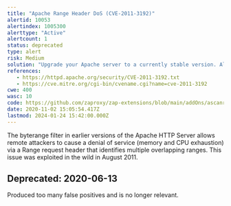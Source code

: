 ```yaml
---
title: "Apache Range Header DoS (CVE-2011-3192)"
alertid: 10053
alertindex: 1005300
alerttype: "Active"
alertcount: 1
status: deprecated
type: alert
risk: Medium
solution: "Upgrade your Apache server to a currently stable version. Alternative solutions or workarounds are outlined in the references. "
references:
   - https://httpd.apache.org/security/CVE-2011-3192.txt
   - https://cve.mitre.org/cgi-bin/cvename.cgi?name=cve-2011-3192
cwe: 400
wasc: 10
code: https://github.com/zaproxy/zap-extensions/blob/main/addOns/ascanrulesBeta/src/main/java/org/zaproxy/zap/extension/ascanrulesBeta/ApacheRangeHeaderDosScanRule.java
date: 2020-11-02 15:05:54.417Z
lastmod: 2024-01-24 15:42:00.000Z
---
```

The byterange filter in earlier versions of the Apache HTTP Server allows remote attackers to cause a denial of service (memory and CPU exhaustion) via a Range request header that identifies multiple overlapping ranges. This issue was exploited in the wild in August 2011.


## Deprecated: 2020-06-13
Produced too many false positives and is no longer relevant.